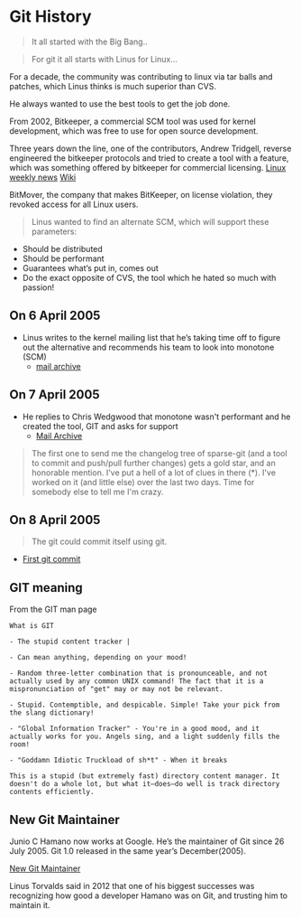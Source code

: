# Git History

> It all started with the Big Bang..


> For git it all starts with Linus for Linux…

For a decade, the community was contributing to linux via tar balls and patches, which Linus thinks is much superior than CVS.

He always wanted to use the best tools to get the job done.

From 2002, Bitkeeper, a commercial SCM tool was used for kernel development,
which was free to use for open source development.

Three years down the line, one of the contributors, Andrew Tridgell, reverse engineered the bitkeeper protocols and tried to create a tool with a feature, which was something offered by bitkeeper for commercial licensing.
[Linux weekly news](https://lwn.net/Articles/686986/)
[Wiki](https://en.wikipedia.org/wiki/BitKeeper)

BitMover, the company that makes BitKeeper, on license violation, they revoked access for all Linux users.

> Linus wanted to find an alternate SCM, which will support these parameters:

- Should be distributed
- Should be performant
- Guarantees what’s put in, comes out
- Do the exact opposite of CVS, the tool which he hated so much with passion!

## **On 6 April 2005**

- Linus writes to the kernel mailing list that he’s taking time off to figure out the alternative and recommends his team to look into monotone (SCM)
  - [mail archive](https://lwn.net/Articles/130681/)

## **On 7 April 2005**

- He replies to Chris Wedgwood that monotone wasn't performant and he created the tool, GIT and asks for support
  - [Mail Archive](https://lwn.net/Articles/131312/)

> The first one to send me the changelog tree of sparse-git (and a tool to commit and push/pull further changes) gets a gold star, and an honorable
mention. I've put a hell of a lot of clues in there (*).
I've worked on it (and little else) over the last two days. Time for somebody else to tell me I'm crazy.

## **On 8 April 2005**

> The git could commit itself using git.

- [First git commit](https://github.com/git/git/tree/e83c5163316f89bfbde7d9ab23ca2e25604af290)

## GIT meaning

From the GIT man page

```
What is GIT

- The stupid content tracker |  

- Can mean anything, depending on your mood!

- Random three-letter combination that is pronounceable, and not actually used by any common UNIX command! The fact that it is a mispronunciation of "get" may or may not be relevant.

- Stupid. Contemptible, and despicable. Simple! Take your pick from the slang dictionary!

- "Global Information Tracker" - You're in a good mood, and it actually works for you. Angels sing, and a light suddenly fills the room!

- "Goddamn Idiotic Truckload of sh*t" - When it breaks

This is a stupid (but extremely fast) directory content manager. It doesn't do a whole lot, but what it—does—do well is track directory contents efficiently.

```

## New Git Maintainer

Junio C Hamano now works at Google. He’s the maintainer of Git since 26 July 2005. Git 1.0 released in the same year’s December(2005).

[New Git Maintainer](https://lwn.net/Articles/145123/)

Linus Torvalds said in 2012 that one of his biggest successes was recognizing how good a developer Hamano was on Git, and trusting him to maintain it.
